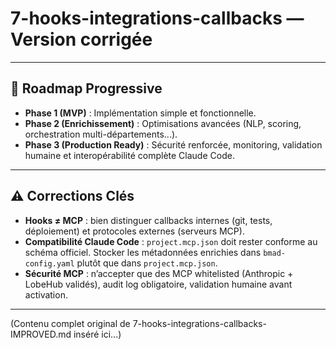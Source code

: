 # 7-hooks-integrations-callbacks — Version corrigée

---

## 🚀 Roadmap Progressive

- **Phase 1 (MVP)** : Implémentation simple et fonctionnelle.
- **Phase 2 (Enrichissement)** : Optimisations avancées (NLP, scoring, orchestration multi-départements...).
- **Phase 3 (Production Ready)** : Sécurité renforcée, monitoring, validation humaine et interopérabilité complète Claude Code.

---

## ⚠️ Corrections Clés

- **Hooks ≠ MCP** : bien distinguer callbacks internes (git, tests, déploiement) et protocoles externes (serveurs MCP).
- **Compatibilité Claude Code** : `project.mcp.json` doit rester conforme au schéma officiel. Stocker les métadonnées enrichies dans `bmad-config.yaml` plutôt que dans `project.mcp.json`.
- **Sécurité MCP** : n’accepter que des MCP whitelisted (Anthropic + LobeHub validés), audit log obligatoire, validation humaine avant activation.

---

(Contenu complet original de 7-hooks-integrations-callbacks-IMPROVED.md inséré ici...)
